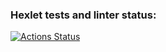 ### Hexlet tests and linter status:
[![Actions Status](https://github.com/FullBread/java-project-71/workflows/hexlet-check/badge.svg)](https://github.com/FullBread/java-project-71/actions)